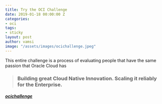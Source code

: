 ```yaml
---
title: Try the OCI Challenge
date: 2019-01-18 00:00:00 Z
categories:
- oci
tags:
- sticky
layout: post
author: vamsi
image: "/assets/images/ocichallenge.jpeg"
---
```


This entire challenge is a process of evaluating people that have the same passion that Oracle Cloud has

> ### Building great Cloud Native Innovation. Scaling it reliably for the Enterprise.

#### [**_ocichallenge_**](https://vamsiramakrishnan.github.io/ocichallenge "ocichallenge")